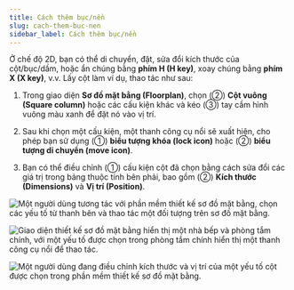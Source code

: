 ```yaml
---
title: Cách thêm bục/nền
slug: cach-them-buc-nen
sidebar_label: Cách thêm bục/nền
---
```


Ở chế độ 2D, bạn có thể di chuyển, đặt, sửa đổi kích thước của cột/bục/dầm, hoặc ẩn chúng bằng **phím H (H key)**, xoay chúng bằng **phím X (X key)**, v.v. Lấy cột làm ví dụ, thao tác như sau:

1. Trong giao diện **Sơ đồ mặt bằng (Floorplan)**, chọn (②) **Cột vuông (Square column)** hoặc các cấu kiện khác và kéo (③) tay cầm hình vuông màu xanh để đặt nó vào vị trí.

2. Sau khi chọn một cấu kiện, một thanh công cụ nổi sẽ xuất hiện, cho phép bạn sử dụng (①) **biểu tượng khóa (lock icon)** hoặc (②) **biểu tượng di chuyển (move icon)**.

3. Bạn có thể điều chỉnh (①) cấu kiện cột đã chọn bằng cách sửa đổi các giá trị trong bảng thuộc tính bên phải, bao gồm (②) **Kích thước (Dimensions)** và **Vị trí (Position)**.

![Một người dùng tương tác với phần mềm thiết kế sơ đồ mặt bằng, chọn các yếu tố từ thanh bên và thao tác một đối tượng trên sơ đồ mặt bằng.](https://storage.googleapis.com/jegavn_kb/images/35ef9d65-c615-4438-8207-b069730cf71e.png)

![Giao diện thiết kế sơ đồ mặt bằng hiển thị một nhà bếp và phòng tắm chính, với một yếu tố được chọn trong phòng tắm chính hiển thị một thanh công cụ nổi để thao tác.](https://storage.googleapis.com/jegavn_kb/images/38b2bb9c-fd56-4e9d-86cc-132e578c49d1.png)

![Một người dùng đang điều chỉnh kích thước và vị trí của một yếu tố cột được chọn trong phần mềm thiết kế sơ đồ mặt bằng.](https://storage.googleapis.com/jegavn_kb/images/2a73d2d5-661a-47d9-a8d3-6c4a1873e1fd.png)